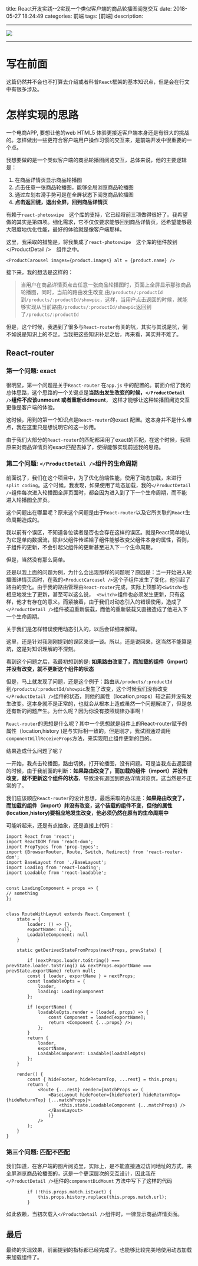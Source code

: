 title:  React开发实践--2实现一个类似客户端的商品轮播图阅览交互
date: 2018-05-27  18:24:49 
categories: 前端
tags: [前端] 
description: 


---


![](http://7ktu2f.com1.z0.glb.clouddn.com/react.png)

---


# 写在前面

这篇仍然并不会也不打算去介绍或者科普`React`框架的基本知识点，但是会在行文中有很多涉及。

# 怎样实现的思路

一个电商APP, 要想让他的web HTML5 体验更接近客户端本身还是有很大的挑战的。怎样做出一些更符合客户端用户操作习惯的交互来，是前端开发中很重要的一个点。

我想要做的是一个类似客户端的商品轮播图阅览交互，总体来说，他的主要逻辑是：

1.  在商品详情页显示商品轮播图
2. 点击任意一张商品轮播图，能够全局浏览商品轮播图
3. 通过左划右滑手势可是在全屏状态下阅览商品轮播图
4. **点击返回键，退出全屏，回到商品详情页**

有赖于`react-photoswipe`　这个库的支持，它已经将前三项做得很好了。我希望做的其实是第四项。细化需求，它不仅仅要求能够回到商品详情页，还希望能够最大限度地优化性能，最好的体验就是像客户端那样。

这里，我采取的措施是，将我集成了`react-photoswipe`　这个库的组件放到</ProductDetail />　组件之中。           

```
<ProductCarousel images={product.images} alt = {product.name} />
```

接下来，我的想法是这样的：

>当用户在商品详情页点击任意一张商品轮播图时，页面上全屏显示那张商品轮播图，同时，当前的路由发生改变,由`/products/:productId` 到`/products/:productId/showpic`，这样，当用户点击返回的时候，就能够实现从当前路由`/products/:productId/showpic`返回到了`/products/:productId`

但是，这个时候，我遇到了很多与`React-router`有关的坑，其实与其说是坑，倒不如说是知识上的不足。当我把这些知识补足之后，再来看，其实并不难了。

## React-router

### 第一个问题: exact

很明显，第一个问题是关于`React-router` 在`app.js` 中的配置的。前面介绍了我的总体思路，这个思路的一个关键点是**当路由发生改变的时候，`</ProductDetail />`组件不应该unmount 或者重新didmount**， 这样才能够让这种轮播图阅览交互更像是客户端的体验。

这时候，用到的第一个知识点是`React-router`的exact 配置。这本身并不是什么难点，我在这里只是想说明它的这一妙用。

由于我们大部分的`React-router`的匹配都采用了exact的匹配，在这个时候，我把原来对商品详情页的exact匹配去掉了，使得能够实现前述我的思路。

### 第二个问题: `</ProductDetail />`组件的生命周期

前面说了，我们在这个项目中，为了优化前端性能，使用了动态加载，来进行`split coding`。这个时候，我发现，如果使用了动态加载，我的`</ProductDetail />`组件每次进入轮播图全屏页面时，都会因为进入到了下一个生命周期，而不能进入轮播图全屏页。

这个问题出在哪里呢？原来这个问题是由于`React-router`以及它所关联的`React`生命周期造成的。

我以前有个误区，不知道各位读者是否也会存在这样的误区。就是React简单地认为它是单向数据流，除非父组件传递給子组件能够改变父组件本身的属性，否则，子组件的更新，不会引起父组件的更新甚至进入下一个生命周期。

但是，当然没有那么简单。

还是以我上面的问题为例，为什么会出现那样的问题呢？原因是：当一开始进入轮播图详情页面时，在我的`<ProductCarousel />`这个子组件发生了变化，他引起了路由的变化。由于我的路由管理由`React-router`完成，实际上顶部的` <Switch>
`也相应地发生了更新，甚至可以这么说，` <Switch>`组件也必须发生更新，只有这样，他才有存在的意义。而紧接着，由于我们对动态引入的错误使用，造成了`</ProductDetail />`组件被迫重新装载，而他的重新装载又直接造成了他进入下一个生命周期。

关于我们是怎样错误使用动态引入的，以后会详细来解释。

这里，还是针对我刚刚提到的误区来谈一谈。所以，还是说回来，这当然不能算是坑，这是对知识理解的不深刻。

看到这个问题之后，我最初想到的是: **如果路由改变了，而加载的组件（import）并没有改变，就不更新这个组件的状态**

但是，马上就发现了问题，还是这个例子：路由从`/products/:productId` 到`/products/:productId/showpic`发生了改变，这个时候我们没有改变`</ProductDetail />`组件的状态，则他的属性（location,props）较之前并没有发生改变。这本身就不是正常的，也就会从根本上造成虽然一个问题解决了，但是总还有新的问题产生。为什么呢？因为你没有按照规律办事啊！

`React-router`的思想是什么呢？其中一个思想就是组件上的React-router赋予的属性（location,history )是与实际相一致的。但是刚才，我试图通过调用 `componentWillReceiveProps`方法，来实现阻止组件更新的目的。

结果造成什么问题了呢？

一开始，我点击轮播图，路由切换，打开轮播图，没有问题。可是当我点击返回键的时候，由于我前面的判断：**如果路由改变了，而加载的组件（import）并没有改变，就不更新这个组件的状态**，导致没有退回到商品详情浏览页。这当然是不正常的了。

我们应该顺应`React-router`的设计思想，最后采取的办法是：**如果路由改变了，而加载的组件（import）并没有改变，这个装载的组件不变，但他的属性(location,history)要相应地发生改变，他必须仍然在原有的生命周期中**

可能听起来，还是有点抽象，还是直接上代码：

```
import React from 'react';
import ReactDOM from 'react-dom';
import PropTypes from 'prop-types';
import {BrowserRouter, Route, Switch, Redirect} from 'react-router-dom';
import BaseLayout from './BaseLayout';
import Loading from 'react-loading';
import Loadable from 'react-loadable';


const LoadingComponent = props => {
// something 
};


class RouteWithLayout extends React.Component {
    state = {
        loader: () => {},
        exportName: null,
        LoadableComponent: null
    }

    static getDerivedStateFromProps(nextProps, prevState) {
       
        if (nextProps.loader.toString() === prevState.loader.toString() && nextProps.exportName === prevState.exportName) return null;
        const { loader, exportName } = nextProps;
        const loadableOpts = {
            loader,
            loading: LoadingComponent
        };

        if (exportName) {
            loadableOpts.render = (loaded, props) => {
                const Component = loaded[exportName];
                return <Component {...props} />;
            };
        }
        return {
            loader,
            exportName,
            LoadableComponent: Loadable(loadableOpts)
        };
    }

    render() {
        const { hideFooter, hideReturnTop, ...rest} = this.props;
        return (
            <Route {...rest} render={matchProps => (
                <BaseLayout hideFooter={hideFooter} hideReturnTop={hideReturnTop} {...matchProps}>
                    <this.state.LoadableComponent {...matchProps} />
                </BaseLayout>
                )}
            />
        );
    }
}

```



### 第三个问题: 匹配不匹配

我们知道，在客户端的图片阅览里，实际上，是不能直接通过访问地址的方式，来全屏浏览商品轮播图的，这是一个更深层次的交互设计，因此我在`</ProductDetail />`组件的`componentDidMount` 方法中写下了这样的代码

```
        if (!this.props.match.isExact) {
            this.props.history.replace(this.props.match.url);
        }
```
如此依赖，当初次载入`</ProductDetail />`组件时，一律显示商品详情页面。

## 最后

最终的实现效果，前面提到的指标都已经完成了。也能够比较完美地使用动态加载来加载组件了。

